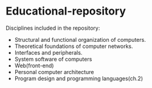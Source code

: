 # Educational-repository
Disciplines included in the repository:
* Structural and functional organization of computers.
* Theoretical foundations of computer networks.
* Interfaces and peripherals.
* System software of computers
* Web(front-end)
* Personal computer architecture
* Program design and programming languages(ch.2)

